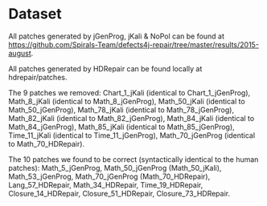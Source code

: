 # Dataset

All patches generated by jGenProg, jKali & NoPol can be found at
https://github.com/Spirals-Team/defects4j-repair/tree/master/results/2015-august.

All patches generated by HDRepair can be found locally at hdrepair/patches.

The 9 patches we removed:
Chart_1_jKali (identical to Chart_1_jGenProg),
Math_8_jKali (identical to Math_8_jGenProg),
Math_50_jKali (identical to Math_50_jGenProg),
Math_78_jKali (identical to Math_78_jGenProg),
Math_82_jKali (identical to Math_82_jGenProg),
Math_84_jKali (identical to Math_84_jGenProg),
Math_85_jKali (identical to Math_85_jGenProg),
Time_11_jKali (identical to Time_11_jGenProg),
Math_70_jGenProg (identical to Math_70_HDRepair).


The 10 patches we found to be correct (syntactically identical to the human patches):
Math_5_jGenProg, Math_50_jGenProg (Math_50_jKali), Math_53_jGenProg,
Math_70_jGenProg (Math_70_HDRepair), Lang_57_HDRepair, Math_34_HDRepair,
Time_19_HDRepair, Closure_14_HDRepair, Closure_51_HDRepair, Closure_73_HDRepair.



